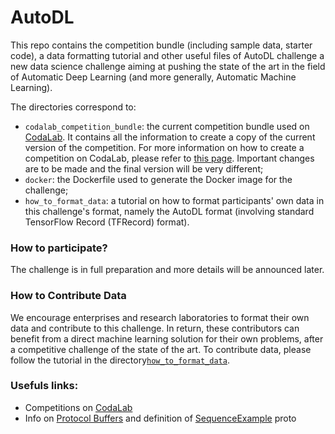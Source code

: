 # AutoDL
This repo contains the competition bundle (including sample data, starter code), a data formatting tutorial and other useful files of AutoDL challenge a new data science challenge aiming at pushing the state of the art in the field of Automatic Deep Learning (and more generally, Automatic Machine Learning). 

The directories correspond to:
- `codalab_competition_bundle`: the current competition bundle used on [CodaLab](http://35.193.242.121/competitions/8). It contains all the information to create a copy of the current version of the competition. For more information on how to create a competition on CodaLab, please refer to [this page](https://github.com/codalab/codalab-competitions/wiki#2-organizers). Important changes are to be made and the final version will be very different;
- `docker`: the Dockerfile used to generate the Docker image for the challenge;
- `how_to_format_data`: a tutorial on how to format participants' own data in this challenge's format, namely the AutoDL format (involving standard TensorFlow Record (TFRecord) format).

### How to participate?
The challenge is in full preparation and more details will be announced later.

### How to Contribute Data
We encourage enterprises and research laboratories to format their own data and contribute to this challenge. In return, these contributors can benefit from a direct machine learning solution for their own problems, after a competitive challenge of the state of the art. To contribute data, please follow the tutorial in the directory[`how_to_format_data`](https://github.com/zhengying-liu/autodl/tree/master/how_to_format_data).

### Usefuls links:
- Competitions on [CodaLab](https://competitions.codalab.org/competitions/)
- Info on [Protocol Buffers](https://developers.google.com/protocol-buffers/) and definition of [SequenceExample](https://github.com/tensorflow/tensorflow/blob/r1.7/tensorflow/core/example/example.proto) proto
